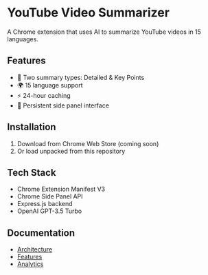 # YouTube Video Summarizer

  A Chrome extension that uses AI to summarize YouTube videos in 15 languages.

  ## Features
  - 🎯 Two summary types: Detailed & Key Points
  - 🌍 15 language support
  - ⚡ 24-hour caching
  - 📱 Persistent side panel interface

  ## Installation
  1. Download from Chrome Web Store (coming soon)
  2. Or load unpacked from this repository

  ## Tech Stack
  - Chrome Extension Manifest V3
  - Chrome Side Panel API
  - Express.js backend
  - OpenAI GPT-3.5 Turbo

  ## Documentation
  - [Architecture](ARCHITECTURE.md)
  - [Features](FEATURES.md)
  - [Analytics](ANALYTICS.md)